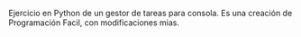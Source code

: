 Ejercicio en Python de un gestor de tareas para consola.
Es una creación de Programación Facil, con modificaciones mias.
